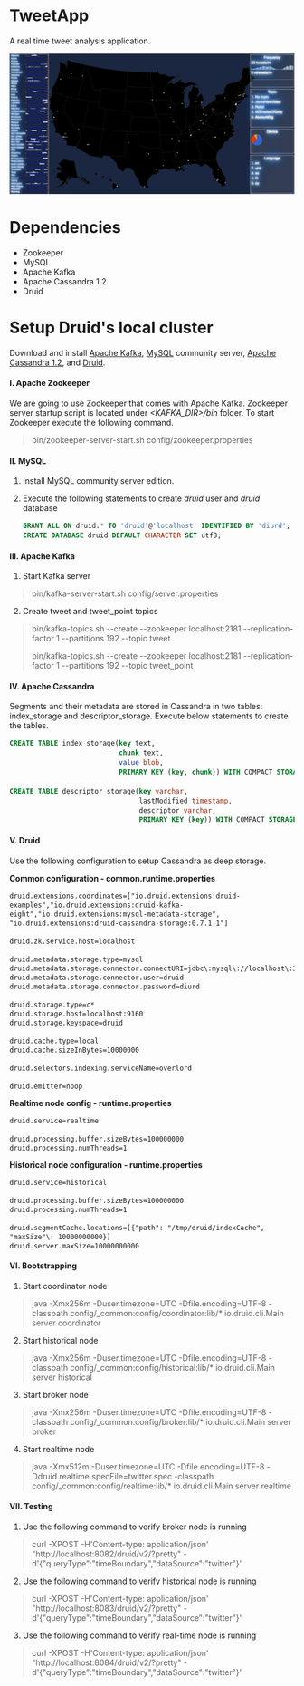 # TweetApp

A real time tweet analysis application.

![Alt text](https://raw.githubusercontent.com/cnsgcu/TweetApp/master/screenshot/screenshot.png "Screenshot")

# Dependencies

- Zookeeper
- MySQL
- Apache Kafka
- Apache Cassandra 1.2
- Druid

# Setup Druid's local cluster

Download and install [Apache Kafka](http://kafka.apache.org/downloads.html), [MySQL](http://dev.mysql.com/downloads/mysql/) community server, [Apache Cassandra 1.2](http://www.apache.org/dyn/closer.cgi?path=/cassandra/1.2.19/apache-cassandra-1.2.19-bin.tar.gz), and [Druid](http://druid.io/downloads.html).

#### I. Apache Zookeeper

We are going to use Zookeeper that comes with Apache Kafka. Zookeeper server startup script is located under *\<KAFKA_DIR\>/bin* folder.
To start Zookeeper execute the following command.

> bin/zookeeper-server-start.sh config/zookeeper.properties 

#### II. MySQL

1. Install MySQL community server edition.

2. Execute the following statements to create *druid* user and *druid* database
	```SQL
	GRANT ALL ON druid.* TO 'druid'@'localhost' IDENTIFIED BY 'diurd';
	CREATE DATABASE druid DEFAULT CHARACTER SET utf8;
	```

#### III. Apache Kafka

1. Start Kafka server
> bin/kafka-server-start.sh config/server.properties

2. Create tweet and tweet_point topics
> bin/kafka-topics.sh --create --zookeeper localhost:2181 --replication-factor 1 --partitions 192 --topic tweet
>
> bin/kafka-topics.sh --create --zookeeper localhost:2181 --replication-factor 1 --partitions 192 --topic tweet_point

#### IV. Apache Cassandra

Segments and their metadata are stored in Cassandra in two tables: index_storage and descriptor_storage. Execute below statements to create the tables.
```SQL
CREATE TABLE index_storage(key text,
                           chunk text,
                           value blob,
                           PRIMARY KEY (key, chunk)) WITH COMPACT STORAGE;

CREATE TABLE descriptor_storage(key varchar,
                                lastModified timestamp,
                                descriptor varchar,
                                PRIMARY KEY (key)) WITH COMPACT STORAGE;
```

#### V. Druid

Use the following configuration to setup Cassandra as deep storage.

**Common configuration - common.runtime.properties**

```properties
druid.extensions.coordinates=["io.druid.extensions:druid-examples","io.druid.extensions:druid-kafka-eight","io.druid.extensions:mysql-metadata-storage", "io.druid.extensions:druid-cassandra-storage:0.7.1.1"]

druid.zk.service.host=localhost

druid.metadata.storage.type=mysql
druid.metadata.storage.connector.connectURI=jdbc\:mysql\://localhost\:3306/druid
druid.metadata.storage.connector.user=druid
druid.metadata.storage.connector.password=diurd

druid.storage.type=c*
druid.storage.host=localhost:9160
druid.storage.keyspace=druid

druid.cache.type=local
druid.cache.sizeInBytes=10000000

druid.selectors.indexing.serviceName=overlord

druid.emitter=noop
```

**Realtime node config - runtime.properties**
```properties
druid.service=realtime

druid.processing.buffer.sizeBytes=100000000
druid.processing.numThreads=1
```

**Historical node configuration - runtime.properties**
```properties
druid.service=historical

druid.processing.buffer.sizeBytes=100000000
druid.processing.numThreads=1

druid.segmentCache.locations=[{"path": "/tmp/druid/indexCache", "maxSize"\: 10000000000}]
druid.server.maxSize=10000000000
```
#### VI. Bootstrapping

1. Start coordinator node
> java -Xmx256m -Duser.timezone=UTC -Dfile.encoding=UTF-8 -classpath config/_common:config/coordinator:lib/* io.druid.cli.Main server coordinator

2. Start historical node
> java -Xmx256m -Duser.timezone=UTC -Dfile.encoding=UTF-8 -classpath config/_common:config/historical:lib/* io.druid.cli.Main server historical

3. Start broker node
> java -Xmx256m -Duser.timezone=UTC -Dfile.encoding=UTF-8 -classpath config/_common:config/broker:lib/* io.druid.cli.Main server broker

4. Start realtime node
> java -Xmx512m -Duser.timezone=UTC -Dfile.encoding=UTF-8 -Ddruid.realtime.specFile=twitter.spec -classpath config/_common:config/realtime:lib/* io.druid.cli.Main server realtime

#### VII. Testing

1. Use the following command to verify broker node is running
> curl -XPOST -H'Content-type: application/json' "http://localhost:8082/druid/v2/?pretty" -d'{"queryType":"timeBoundary","dataSource":"twitter"}'

2. Use the following command to verify  historical node is running
> curl -XPOST -H'Content-type: application/json' "http://localhost:8083/druid/v2/?pretty" -d'{"queryType":"timeBoundary","dataSource":"twitter"}'

3. Use the following command to verify  real-time node is running
> curl -XPOST -H'Content-type: application/json' "http://localhost:8084/druid/v2/?pretty" -d'{"queryType":"timeBoundary","dataSource":"twitter"}'
